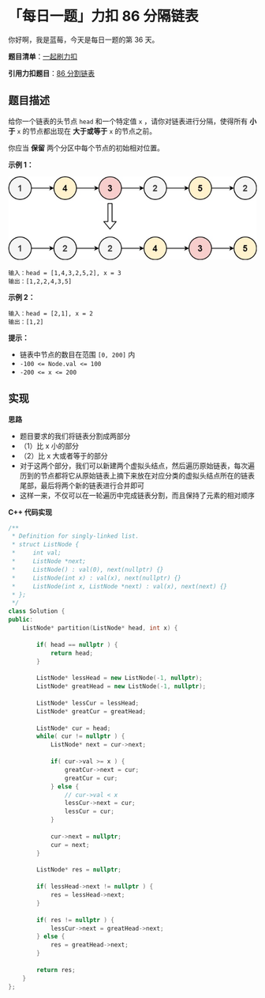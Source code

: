 # 「每日一题」力扣 86 分隔链表

你好啊，我是蓝莓，今天是每日一题的第 36 天。

**题目清单**：[一起刷力扣](https://blueberry-universe.cn/lc/index.html)

**引用力扣题目**：[86 分割链表](https://leetcode.cn/problems/partition-list/description/)





## 题目描述

给你一个链表的头节点 `head` 和一个特定值 `x` ，请你对链表进行分隔，使得所有 **小于** `x` 的节点都出现在 **大于或等于** `x` 的节点之前。

你应当 **保留** 两个分区中每个节点的初始相对位置。

 

**示例 1：**

![img](content.assets/partition.jpg)

```
输入：head = [1,4,3,2,5,2], x = 3
输出：[1,2,2,4,3,5]
```

**示例 2：**

```
输入：head = [2,1], x = 2
输出：[1,2]
```

 

**提示：**

- 链表中节点的数目在范围 `[0, 200]` 内
- `-100 <= Node.val <= 100`
- `-200 <= x <= 200`





## 实现

**思路**

- 题目要求的我们将链表分割成两部分
- （1）比 x 小的部分
- （2）比 x 大或者等于的部分
- 对于这两个部分，我们可以新建两个虚拟头结点，然后遍历原始链表，每次遍历到的节点都将它从原始链表上摘下来放在对应分类的虚拟头结点所在的链表尾部，最后将两个新的链表进行合并即可
- 这样一来，不仅可以在一轮遍历中完成链表分割，而且保持了元素的相对顺序





**C++ 代码实现**

```c++
/**
 * Definition for singly-linked list.
 * struct ListNode {
 *     int val;
 *     ListNode *next;
 *     ListNode() : val(0), next(nullptr) {}
 *     ListNode(int x) : val(x), next(nullptr) {}
 *     ListNode(int x, ListNode *next) : val(x), next(next) {}
 * };
 */
class Solution {
public:
    ListNode* partition(ListNode* head, int x) {

        if( head == nullptr ) {
            return head;
        }

        ListNode* lessHead = new ListNode(-1, nullptr);
        ListNode* greatHead = new ListNode(-1, nullptr);

        ListNode* lessCur = lessHead;
        ListNode* greatCur = greatHead;

        ListNode* cur = head;
        while( cur != nullptr ) {
            ListNode* next = cur->next;

            if( cur->val >= x ) {
                greatCur->next = cur;
                greatCur = cur;
            } else {
                // cur->val < x
                lessCur->next = cur;
                lessCur = cur;
            }
            
            cur->next = nullptr;
            cur = next;
        }

        ListNode* res = nullptr;

        if( lessHead->next != nullptr ) {
            res = lessHead->next;
        }

        if( res != nullptr ) {
            lessCur->next = greatHead->next;
        } else {
            res = greatHead->next;
        }

        return res;
    }
};
```

